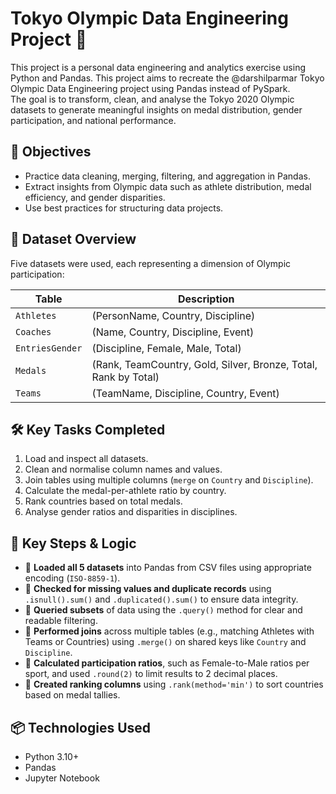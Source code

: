 # Tokyo Olympic Data Engineering Project 🏅
This project is a personal data engineering and analytics exercise using Python and Pandas. This project aims to recreate the @darshilparmar Tokyo Olympic Data Engineering project using Pandas instead of PySpark.  
The goal is to transform, clean, and analyse the Tokyo 2020 Olympic datasets to generate meaningful insights on medal distribution, gender participation, and national performance.

## 🧠 Objectives

- Practice data cleaning, merging, filtering, and aggregation in Pandas.
- Extract insights from Olympic data such as athlete distribution, medal efficiency, and gender disparities.
- Use best practices for structuring data projects.

 ## 📁 Dataset Overview

Five datasets were used, each representing a dimension of Olympic participation:

| Table         | Description                                         |
|---------------|-----------------------------------------------------|
| `Athletes`    | (PersonName, Country, Discipline)                   |
| `Coaches`     | (Name, Country, Discipline, Event)                  |
| `EntriesGender` | (Discipline, Female, Male, Total)                |
| `Medals`      | (Rank, TeamCountry, Gold, Silver, Bronze, Total, Rank by Total) |
| `Teams`       | (TeamName, Discipline, Country, Event)              |


## 🛠️ Key Tasks Completed

1. Load and inspect all datasets.
2. Clean and normalise column names and values.
3. Join tables using multiple columns (`merge` on `Country` and `Discipline`).
4. Calculate the medal-per-athlete ratio by country.
5. Rank countries based on total medals.
6. Analyse gender ratios and disparities in disciplines.

## 🧮 Key Steps & Logic

- 🔹 **Loaded all 5 datasets** into Pandas from CSV files using appropriate encoding (`ISO-8859-1`).
- 🔹 **Checked for missing values and duplicate records** using `.isnull().sum()` and `.duplicated().sum()` to ensure data integrity.
- 🔹 **Queried subsets** of data using the `.query()` method for clear and readable filtering.
- 🔹 **Performed joins** across multiple tables (e.g., matching Athletes with Teams or Countries) using `.merge()` on shared keys like `Country` and `Discipline`.
- 🔹 **Calculated participation ratios**, such as Female-to-Male ratios per sport, and used `.round(2)` to limit results to 2 decimal places.
- 🔹 **Created ranking columns** using `.rank(method='min')` to sort countries based on medal tallies.


## 📦 Technologies Used
- Python 3.10+
- Pandas
- Jupyter Notebook

  

